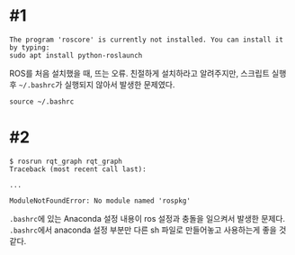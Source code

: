 # #1
```
The program 'roscore' is currently not installed. You can install it by typing:
sudo apt install python-roslaunch
```
ROS를 처음 설치했을 때, 뜨는 오류. 친절하게 설치하라고 알려주지만, 스크립트 실행 후 `~/.bashrc`가 실행되지 않아서 발생한 문제였다.
```
source ~/.bashrc
```

# #2
```
$ rosrun rqt_graph rqt_graph
Traceback (most recent call last):

...

ModuleNotFoundError: No module named 'rospkg'
```
`.bashrc`에 있는 Anaconda 설정 내용이 ros 설정과 충돌을 일으켜서 발생한 문제다. `.bashrc`에서 anaconda 설정 부분만 다른 sh 파일로 만들어놓고 사용하는게 좋을 것 같다.